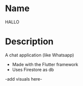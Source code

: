 
# Name

HALLO

# Description

A chat application (like Whatsapp)

- Made with the Flutter framework
- Uses Firestore as db

-add visuals here-




